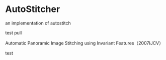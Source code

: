 # AutoStitcher
an implementation of autostitch

test pull  

Automatic Panoramic Image Stitching using Invariant Features（2007IJCV）

test
